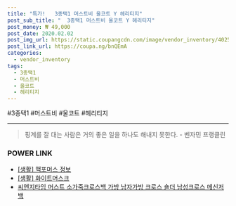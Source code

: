 ```yaml
--- 
title: "특가!   3종택1 머스트비 울코트 Y 헤리티지" 
post_sub_title: "  3종택1 머스트비 울코트 Y 헤리티지" 
post_money: ₩ 49,000 
post_date: 2020.02.02 
post_img_url: https://static.coupangcdn.com/image/vendor_inventory/4025/731f91ec67afeed28ddff6aa97b392c36397716b2f9dc9831f99eb75a5d3.jpg 
post_link_url: https://coupa.ng/bnQEmA 
categories: 
  - vendor_inventory 
tags: 
  - 3종택1 
  - 머스트비 
  - 울코트 
  - 헤리티지 
--- 
```

  #3종택1 #머스트비 #울코트 #헤리티지 
<hr> 

> 핑계를 잘 대는 사람은 거의 좋은 일을 하나도 해내지 못한다. - 벤자민 프랭클린 


### POWER LINK

* <a href="https://blog.naver.com/sakai111/221758037369" target="_blank"> [생활] 맥포머스 정보 </a>
* <a href="https://blog.naver.com/fasyy4321/221759362310" target="_blank"> [생활] 화이트머스크  </a>
* <a href="https://blog.naver.com/sakai111/221783630944" target="_blank">씨앤지타임 머스트 소가죽크로스백 가방 남자가방 크로스 숄더 남성크로스 메신저백</a>
